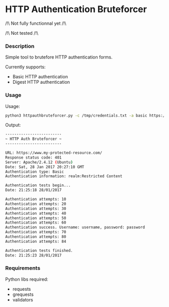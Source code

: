 # HTTP Authentication Bruteforcer

/!\ Not fully functionnal yet /!\

/!\ Not tested /!\

### Description

Simple tool to brutefore HTTP authentication forms.

Currently supports:
* Basic HTTP authentication
* Digest HTTP authentication

### Usage

Usage:
```sh
python3 httpauthbruteforcer.py -c /tmp/credentials.txt -a basic https://www.my-protected-resource.com/
```

Output:
```sh
-------------------------
~ HTTP Auth Bruteforcer ~
-------------------------

URL: https://www.my-protected-resource.com/
Response status code: 401
Server: Apache/2.4.12 (Ubuntu)
Date: Sat, 28 Jan 2017 20:27:10 GMT
Authentication type: Basic
Authentication information: realm:Restricted Content

Authentication tests begin...
Date: 21:25:18 28/01/2017

Authentication attempts: 10
Authentication attempts: 20
Authentication attempts: 30
Authentication attempts: 40
Authentication attempts: 50
Authentication attempts: 60
Authentication success. Username: username, password: password
Authentication attempts: 70
Authentication attempts: 80
Authentication attempts: 84

Authentication tests finished.
Date: 21:25:23 28/01/2017
```

### Requirements
Python libs required:
* requests
* grequests
* validators
